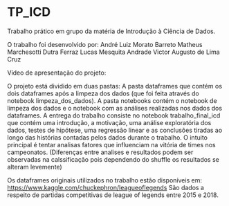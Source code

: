 # TP_ICD

Trabalho prático em grupo da matéria de Introdução à Ciência de Dados.

O trabalho foi desenvolvido por:
André Luiz Morato Barreto
Matheus Marchesotti Dutra Ferraz
Lucas Mesquita Andrade
Victor Augusto de Lima Cruz

Vídeo de apresentação do projeto:

O projeto está dividido em duas pastas:
A pasta dataframes que contém os dois dataframes após a limpeza dos dados (que foi feita através do notebook limpeza_dos_dados).
A pasta notebooks contém o notebook de limpeza dos dados e o notebook com as análises realizadas nos dados dos dataframes.
A entrega do trabalho consiste no notebook trabalho_final_icd que contém uma introdução, a motivação, uma análise exploratória dos dados, testes de hipótese, uma regressão linear e as conclusões tiradas ao longo das histórias contadas pelos dados durante o trabalho.
O intuito principal é tentar analisas fatores que influenciam na vitória de times nos campeonatos.
(Diferenças entre analises e resultados podem ser observadas na calssificação pois dependendo do shuffle os resultados se alteram levemente)

Os dataframes originais utilizados no trabalho estão disponíveis em: https://www.kaggle.com/chuckephron/leagueoflegends
São dados a respeito de partidas competitivas de league of legends entre 2015 e 2018.